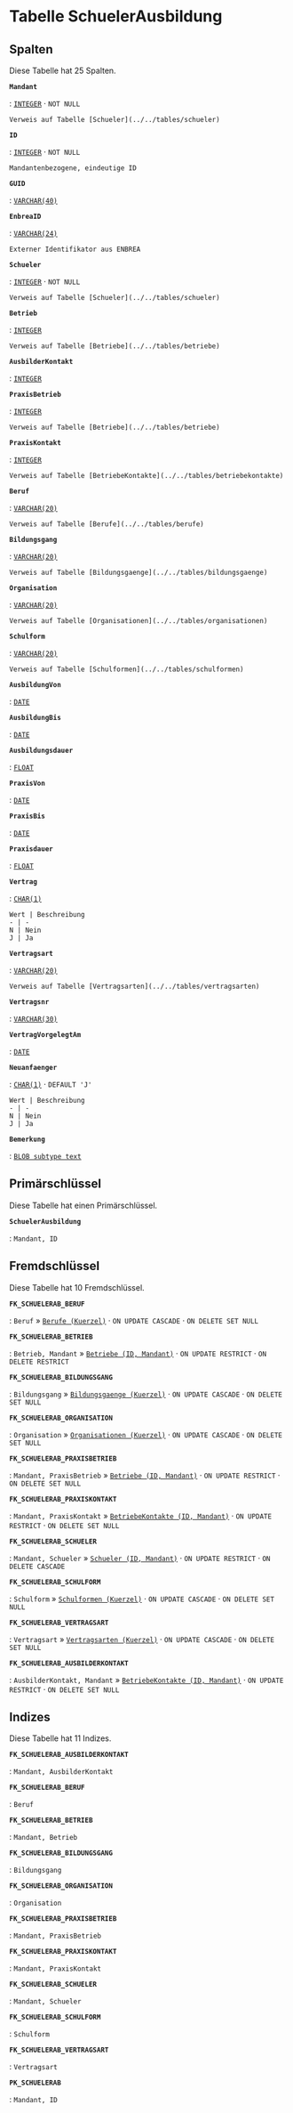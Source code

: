 # Tabelle **SchuelerAusbildung**

## Spalten

Diese Tabelle hat 25 Spalten.

**`Mandant`**

:   [`INTEGER`](https://firebirdsql.org/file/documentation/html/en/refdocs/fblangref40/firebird-40-language-reference.html#fblangref40-datatypes-inttypes) · `NOT NULL`

    Verweis auf Tabelle [Schueler](../../tables/schueler)

**`ID`**

:   [`INTEGER`](https://firebirdsql.org/file/documentation/html/en/refdocs/fblangref40/firebird-40-language-reference.html#fblangref40-datatypes-inttypes) · `NOT NULL`

    Mandantenbezogene, eindeutige ID

**`GUID`**

:   [`VARCHAR(40)`](https://firebirdsql.org/file/documentation/html/en/refdocs/fblangref40/firebird-40-language-reference.html#fblangref40-datatypes-chartypes)

**`EnbreaID`**

:   [`VARCHAR(24)`](https://firebirdsql.org/file/documentation/html/en/refdocs/fblangref40/firebird-40-language-reference.html#fblangref40-datatypes-chartypes)

    Externer Identifikator aus ENBREA

**`Schueler`**

:   [`INTEGER`](https://firebirdsql.org/file/documentation/html/en/refdocs/fblangref40/firebird-40-language-reference.html#fblangref40-datatypes-inttypes) · `NOT NULL`

    Verweis auf Tabelle [Schueler](../../tables/schueler)

**`Betrieb`**

:   [`INTEGER`](https://firebirdsql.org/file/documentation/html/en/refdocs/fblangref40/firebird-40-language-reference.html#fblangref40-datatypes-inttypes)

    Verweis auf Tabelle [Betriebe](../../tables/betriebe)

**`AusbilderKontakt`**

:   [`INTEGER`](https://firebirdsql.org/file/documentation/html/en/refdocs/fblangref40/firebird-40-language-reference.html#fblangref40-datatypes-inttypes)

**`PraxisBetrieb`**

:   [`INTEGER`](https://firebirdsql.org/file/documentation/html/en/refdocs/fblangref40/firebird-40-language-reference.html#fblangref40-datatypes-inttypes)

    Verweis auf Tabelle [Betriebe](../../tables/betriebe)

**`PraxisKontakt`**

:   [`INTEGER`](https://firebirdsql.org/file/documentation/html/en/refdocs/fblangref40/firebird-40-language-reference.html#fblangref40-datatypes-inttypes)

    Verweis auf Tabelle [BetriebeKontakte](../../tables/betriebekontakte)

**`Beruf`**

:   [`VARCHAR(20)`](https://firebirdsql.org/file/documentation/html/en/refdocs/fblangref40/firebird-40-language-reference.html#fblangref40-datatypes-chartypes)

    Verweis auf Tabelle [Berufe](../../tables/berufe)

**`Bildungsgang`**

:   [`VARCHAR(20)`](https://firebirdsql.org/file/documentation/html/en/refdocs/fblangref40/firebird-40-language-reference.html#fblangref40-datatypes-chartypes)

    Verweis auf Tabelle [Bildungsgaenge](../../tables/bildungsgaenge)

**`Organisation`**

:   [`VARCHAR(20)`](https://firebirdsql.org/file/documentation/html/en/refdocs/fblangref40/firebird-40-language-reference.html#fblangref40-datatypes-chartypes)

    Verweis auf Tabelle [Organisationen](../../tables/organisationen)

**`Schulform`**

:   [`VARCHAR(20)`](https://firebirdsql.org/file/documentation/html/en/refdocs/fblangref40/firebird-40-language-reference.html#fblangref40-datatypes-chartypes)

    Verweis auf Tabelle [Schulformen](../../tables/schulformen)

**`AusbildungVon`**

:   [`DATE`](https://firebirdsql.org/file/documentation/html/en/refdocs/fblangref40/firebird-40-language-reference.html#fblangref40-datatypes-datetime)

**`AusbildungBis`**

:   [`DATE`](https://firebirdsql.org/file/documentation/html/en/refdocs/fblangref40/firebird-40-language-reference.html#fblangref40-datatypes-datetime)

**`Ausbildungsdauer`**

:   [`FLOAT`](https://firebirdsql.org/file/documentation/html/en/refdocs/fblangref40/firebird-40-language-reference.html#fblangref40-datatypes-floattypes)

**`PraxisVon`**

:   [`DATE`](https://firebirdsql.org/file/documentation/html/en/refdocs/fblangref40/firebird-40-language-reference.html#fblangref40-datatypes-datetime)

**`PraxisBis`**

:   [`DATE`](https://firebirdsql.org/file/documentation/html/en/refdocs/fblangref40/firebird-40-language-reference.html#fblangref40-datatypes-datetime)

**`Praxisdauer`**

:   [`FLOAT`](https://firebirdsql.org/file/documentation/html/en/refdocs/fblangref40/firebird-40-language-reference.html#fblangref40-datatypes-floattypes)

**`Vertrag`**

:   [`CHAR(1)`](https://firebirdsql.org/file/documentation/html/en/refdocs/fblangref40/firebird-40-language-reference.html#fblangref40-datatypes-chartypes)

    Wert | Beschreibung
    - | -
    N | Nein
    J | Ja

**`Vertragsart`**

:   [`VARCHAR(20)`](https://firebirdsql.org/file/documentation/html/en/refdocs/fblangref40/firebird-40-language-reference.html#fblangref40-datatypes-chartypes)

    Verweis auf Tabelle [Vertragsarten](../../tables/vertragsarten)

**`Vertragsnr`**

:   [`VARCHAR(30)`](https://firebirdsql.org/file/documentation/html/en/refdocs/fblangref40/firebird-40-language-reference.html#fblangref40-datatypes-chartypes)

**`VertragVorgelegtAm`**

:   [`DATE`](https://firebirdsql.org/file/documentation/html/en/refdocs/fblangref40/firebird-40-language-reference.html#fblangref40-datatypes-datetime)

**`Neuanfaenger`**

:   [`CHAR(1)`](https://firebirdsql.org/file/documentation/html/en/refdocs/fblangref40/firebird-40-language-reference.html#fblangref40-datatypes-chartypes) · `DEFAULT 'J'`

    Wert | Beschreibung
    - | -
    N | Nein
    J | Ja

**`Bemerkung`**

:   [`BLOB subtype text`](https://firebirdsql.org/file/documentation/html/en/refdocs/fblangref40/firebird-40-language-reference.html#fblangref40-datatypes-bnrytypes)

## Primärschlüssel

Diese Tabelle hat einen Primärschlüssel.

**`SchuelerAusbildung`**

:   `Mandant, ID`

## Fremdschlüssel

Diese Tabelle hat 10 Fremdschlüssel.

**`FK_SCHUELERAB_BERUF`**

:   `Beruf` » [`Berufe (Kuerzel)`](../../tables/berufe) · `ON UPDATE CASCADE` · `ON DELETE SET NULL`

**`FK_SCHUELERAB_BETRIEB`**

:   `Betrieb, Mandant` » [`Betriebe (ID, Mandant)`](../../tables/betriebe) · `ON UPDATE RESTRICT` · `ON DELETE RESTRICT`

**`FK_SCHUELERAB_BILDUNGSGANG`**

:   `Bildungsgang` » [`Bildungsgaenge (Kuerzel)`](../../tables/bildungsgaenge) · `ON UPDATE CASCADE` · `ON DELETE SET NULL`

**`FK_SCHUELERAB_ORGANISATION`**

:   `Organisation` » [`Organisationen (Kuerzel)`](../../tables/organisationen) · `ON UPDATE CASCADE` · `ON DELETE SET NULL`

**`FK_SCHUELERAB_PRAXISBETRIEB`**

:   `Mandant, PraxisBetrieb` » [`Betriebe (ID, Mandant)`](../../tables/betriebe) · `ON UPDATE RESTRICT` · `ON DELETE SET NULL`

**`FK_SCHUELERAB_PRAXISKONTAKT`**

:   `Mandant, PraxisKontakt` » [`BetriebeKontakte (ID, Mandant)`](../../tables/betriebekontakte) · `ON UPDATE RESTRICT` · `ON DELETE SET NULL`

**`FK_SCHUELERAB_SCHUELER`**

:   `Mandant, Schueler` » [`Schueler (ID, Mandant)`](../../tables/schueler) · `ON UPDATE RESTRICT` · `ON DELETE CASCADE`

**`FK_SCHUELERAB_SCHULFORM`**

:   `Schulform` » [`Schulformen (Kuerzel)`](../../tables/schulformen) · `ON UPDATE CASCADE` · `ON DELETE SET NULL`

**`FK_SCHUELERAB_VERTRAGSART`**

:   `Vertragsart` » [`Vertragsarten (Kuerzel)`](../../tables/vertragsarten) · `ON UPDATE CASCADE` · `ON DELETE SET NULL`

**`FK_SCHUELERAB_AUSBILDERKONTAKT`**

:   `AusbilderKontakt, Mandant` » [`BetriebeKontakte (ID, Mandant)`](../../tables/betriebekontakte) · `ON UPDATE RESTRICT` · `ON DELETE SET NULL`

## Indizes

Diese Tabelle hat 11 Indizes.

**`FK_SCHUELERAB_AUSBILDERKONTAKT`**

:   `Mandant, AusbilderKontakt`

**`FK_SCHUELERAB_BERUF`**

:   `Beruf`

**`FK_SCHUELERAB_BETRIEB`**

:   `Mandant, Betrieb`

**`FK_SCHUELERAB_BILDUNGSGANG`**

:   `Bildungsgang`

**`FK_SCHUELERAB_ORGANISATION`**

:   `Organisation`

**`FK_SCHUELERAB_PRAXISBETRIEB`**

:   `Mandant, PraxisBetrieb`

**`FK_SCHUELERAB_PRAXISKONTAKT`**

:   `Mandant, PraxisKontakt`

**`FK_SCHUELERAB_SCHUELER`**

:   `Mandant, Schueler`

**`FK_SCHUELERAB_SCHULFORM`**

:   `Schulform`

**`FK_SCHUELERAB_VERTRAGSART`**

:   `Vertragsart`

**`PK_SCHUELERAB`**

:   `Mandant, ID`
